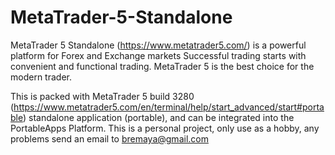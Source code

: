 # MetaTrader-5-Standalone

MetaTrader 5 Standalone (https://www.metatrader5.com/) is a powerful platform for Forex and Exchange markets Successful trading starts with convenient and functional trading.  MetaTrader 5 is the best choice for the modern trader.

This is packed with MetaTrader 5 build 3280 (https://www.metatrader5.com/en/terminal/help/start_advanced/start#portable) standalone application (portable), and can be integrated into the PortableApps Platform. This is a personal project, only use as a hobby, any problems send an email to bremaya@gmail.com
